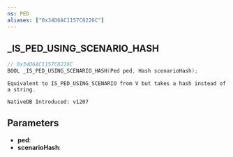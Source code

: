 ```yaml
---
ns: PED
aliases: ["0x34D6AC1157C8226C"]
---
```

## _IS_PED_USING_SCENARIO_HASH

```c
// 0x34D6AC1157C8226C
BOOL _IS_PED_USING_SCENARIO_HASH(Ped ped, Hash scenarioHash);
```

```
Equivalent to IS_PED_USING_SCENARIO from V but takes a hash instead of a string.

NativeDB Introduced: v1207
```

## Parameters
* **ped**:
* **scenarioHash**:
